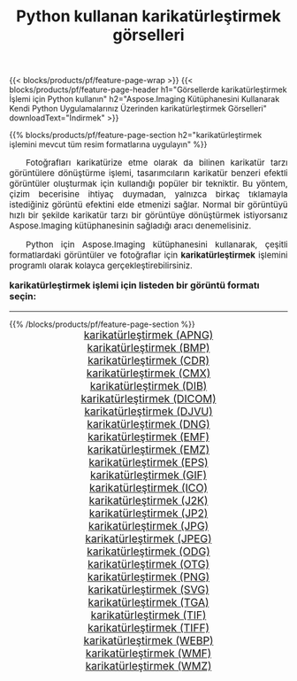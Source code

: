 ﻿---
title: Python kullanan karikatürleştirmek görselleri 
weight: 3920
url: /tr/python-net/cartoonify/ 
lang: tr
langdirlevel: 2
locales: zh-hans,ja,it,ru,de,es,fr,nl,id,lt,pl,pt,vi,tr,ko,zh-hant,ar,hi,th,sv,cs,uk,he
description: Kendi Python uygulamalarınızı ve sunucu API'lerinizi kullanarak Aspose.Imaging kitaplığını karikatürleştirmek görsellerine ve fotoğraflarına uygulama.
---

{{< blocks/products/pf/feature-page-wrap >}}
{{< blocks/products/pf/feature-page-header h1="Görsellerde karikatürleştirmek İşlemi için Python kullanın" h2="Aspose.Imaging Kütüphanesini Kullanarak Kendi Python Uygulamalarınız Üzerinden karikatürleştirmek Görselleri" downloadText="İndirmek" >}}


{{% blocks/products/pf/feature-page-section  h2="karikatürleştirmek işlemini mevcut tüm resim formatlarına uygulayın" %}}
<p align="justify" style="text-indent:2em;font-size:15px;">
Fotoğrafları karikatürize etme olarak da bilinen karikatür tarzı görüntülere dönüştürme işlemi, tasarımcıların karikatür benzeri efektli görüntüler oluşturmak için kullandığı popüler bir tekniktir. Bu yöntem, çizim becerisine ihtiyaç duymadan, yalnızca birkaç tıklamayla istediğiniz görüntü efektini elde etmenizi sağlar. Normal bir görüntüyü hızlı bir şekilde karikatür tarzı bir görüntüye dönüştürmek istiyorsanız Aspose.Imaging kütüphanesinin sağladığı aracı denemelisiniz.
</p>
<p align="justify" style="text-indent:2em;font-size:15px;">
Python için Aspose.Imaging kütüphanesini kullanarak, çeşitli formatlardaki görüntüler ve fotoğraflar için <b>karikatürleştirmek</b> işlemini programlı olarak kolayca gerçekleştirebilirsiniz.
</p>
<h3 style="margin-top:16px;">
karikatürleştirmek işlemi için listeden bir görüntü formatı seçin:
</h3>
<hr/>
{{% /blocks/products/pf/feature-page-section %}}
<div class="container-fluid productfamilypage bg-gray">
    <div class="convertypes bg-gray agp-content section">
        <div class="container">
		<div class="row other-converters" style="gap: 10px;font-size: 19px;text-align:center;">
		    <div class='col-md-3 other-converter remove-lp remove-rp'><a href="/imaging/tr/python-net/cartoonify/apng/" style="padding:15px;">karikatürleştirmek (APNG)</a></div><div class='col-md-3 other-converter remove-lp remove-rp'><a href="/imaging/tr/python-net/cartoonify/bmp/" style="padding:15px;">karikatürleştirmek (BMP)</a></div><div class='col-md-3 other-converter remove-lp remove-rp'><a href="/imaging/tr/python-net/cartoonify/cdr/" style="padding:15px;">karikatürleştirmek (CDR)</a></div><div class='col-md-3 other-converter remove-lp remove-rp'><a href="/imaging/tr/python-net/cartoonify/cmx/" style="padding:15px;">karikatürleştirmek (CMX)</a></div><div class='col-md-3 other-converter remove-lp remove-rp'><a href="/imaging/tr/python-net/cartoonify/dib/" style="padding:15px;">karikatürleştirmek (DIB)</a></div><div class='col-md-3 other-converter remove-lp remove-rp'><a href="/imaging/tr/python-net/cartoonify/dicom/" style="padding:15px;">karikatürleştirmek (DICOM)</a></div><div class='col-md-3 other-converter remove-lp remove-rp'><a href="/imaging/tr/python-net/cartoonify/djvu/" style="padding:15px;">karikatürleştirmek (DJVU)</a></div><div class='col-md-3 other-converter remove-lp remove-rp'><a href="/imaging/tr/python-net/cartoonify/dng/" style="padding:15px;">karikatürleştirmek (DNG)</a></div><div class='col-md-3 other-converter remove-lp remove-rp'><a href="/imaging/tr/python-net/cartoonify/emf/" style="padding:15px;">karikatürleştirmek (EMF)</a></div><div class='col-md-3 other-converter remove-lp remove-rp'><a href="/imaging/tr/python-net/cartoonify/emz/" style="padding:15px;">karikatürleştirmek (EMZ)</a></div><div class='col-md-3 other-converter remove-lp remove-rp'><a href="/imaging/tr/python-net/cartoonify/eps/" style="padding:15px;">karikatürleştirmek (EPS)</a></div><div class='col-md-3 other-converter remove-lp remove-rp'><a href="/imaging/tr/python-net/cartoonify/gif/" style="padding:15px;">karikatürleştirmek (GIF)</a></div><div class='col-md-3 other-converter remove-lp remove-rp'><a href="/imaging/tr/python-net/cartoonify/ico/" style="padding:15px;">karikatürleştirmek (ICO)</a></div><div class='col-md-3 other-converter remove-lp remove-rp'><a href="/imaging/tr/python-net/cartoonify/j2k/" style="padding:15px;">karikatürleştirmek (J2K)</a></div><div class='col-md-3 other-converter remove-lp remove-rp'><a href="/imaging/tr/python-net/cartoonify/jp2/" style="padding:15px;">karikatürleştirmek (JP2)</a></div><div class='col-md-3 other-converter remove-lp remove-rp'><a href="/imaging/tr/python-net/cartoonify/jpg/" style="padding:15px;">karikatürleştirmek (JPG)</a></div><div class='col-md-3 other-converter remove-lp remove-rp'><a href="/imaging/tr/python-net/cartoonify/jpeg/" style="padding:15px;">karikatürleştirmek (JPEG)</a></div><div class='col-md-3 other-converter remove-lp remove-rp'><a href="/imaging/tr/python-net/cartoonify/odg/" style="padding:15px;">karikatürleştirmek (ODG)</a></div><div class='col-md-3 other-converter remove-lp remove-rp'><a href="/imaging/tr/python-net/cartoonify/otg/" style="padding:15px;">karikatürleştirmek (OTG)</a></div><div class='col-md-3 other-converter remove-lp remove-rp'><a href="/imaging/tr/python-net/cartoonify/png/" style="padding:15px;">karikatürleştirmek (PNG)</a></div><div class='col-md-3 other-converter remove-lp remove-rp'><a href="/imaging/tr/python-net/cartoonify/svg/" style="padding:15px;">karikatürleştirmek (SVG)</a></div><div class='col-md-3 other-converter remove-lp remove-rp'><a href="/imaging/tr/python-net/cartoonify/tga/" style="padding:15px;">karikatürleştirmek (TGA)</a></div><div class='col-md-3 other-converter remove-lp remove-rp'><a href="/imaging/tr/python-net/cartoonify/tif/" style="padding:15px;">karikatürleştirmek (TIF)</a></div><div class='col-md-3 other-converter remove-lp remove-rp'><a href="/imaging/tr/python-net/cartoonify/tiff/" style="padding:15px;">karikatürleştirmek (TIFF)</a></div><div class='col-md-3 other-converter remove-lp remove-rp'><a href="/imaging/tr/python-net/cartoonify/webp/" style="padding:15px;">karikatürleştirmek (WEBP)</a></div><div class='col-md-3 other-converter remove-lp remove-rp'><a href="/imaging/tr/python-net/cartoonify/wmf/" style="padding:15px;">karikatürleştirmek (WMF)</a></div><div class='col-md-3 other-converter remove-lp remove-rp'><a href="/imaging/tr/python-net/cartoonify/wmz/" style="padding:15px;">karikatürleştirmek (WMZ)</a></div>
                </div>
        </div>
    </div>
</div>
<br/>
